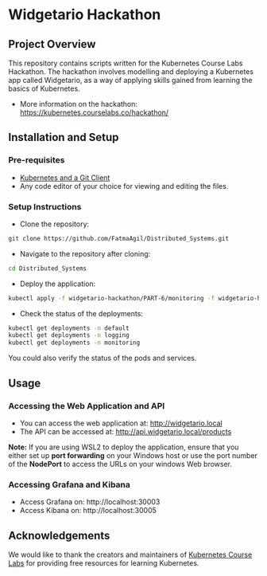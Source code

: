 # Widgetario Hackathon
## Project Overview
This repository contains scripts written for the Kubernetes Course Labs Hackathon.
The hackathon involves modelling and deploying a Kubernetes app called Widgetario, as a way of applying skills gained from learning the basics of Kubernetes.
- More information on the hackathon: https://kubernetes.courselabs.co/hackathon/

## Installation and Setup
### Pre-requisites
- [Kubernetes and a Git Client](https://kubernetes.courselabs.co/setup/)
- Any code editor of your choice for viewing and editing the files.

### Setup Instructions
- Clone the repository:
```bash
git clone https://github.com/FatmaAgil/Distributed_Systems.git
```

- Navigate to the repository after cloning:
```bash
cd Distributed_Systems
```

- Deploy the application:
```bash
kubectl apply -f widgetario-hackathon/PART-6/monitoring -f widgetario-hackathon/PART-6/logging -f widgetario-hackathon/PART-6/ingress-controller -f widgetario-hackathon/PART-6/widgetario
```

- Check the status of the deployments:
```bash
kubectl get deployments -n default
kubectl get deployments -n logging
kubectl get deployments -n monitoring
```
You could also verify the status of the pods and services.

## Usage
### Accessing the Web Application and API
- You can access the web application at: http://widgetario.local
- The API can be accessed at: http://api.widgetario.local/products

**Note:** If you are using WSL2 to deploy the application, ensure that you either set up **port forwarding** on your Windows host or use the port number of the **NodePort** to access the URLs on your windows Web browser.

### Accessing Grafana and Kibana
- Access Grafana on: http://localhost:30003
- Access Kibana on: http://localhost:30005

## Acknowledgements
We would like to thank the creators and maintainers of [Kubernetes Course Labs](https://kubernetes.courselabs.co/) for providing free resources for learning Kubernetes.


